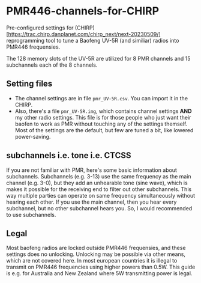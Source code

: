 # PMR446-channels-for-CHIRP
Pre-configured settings for (CHIRP)[https://trac.chirp.danplanet.com/chirp_next/next-20230509/] reprogramming tool to tune a Baofeng UV-5R (and similiar) radios into PMR446 frequensies.

The 128 memory slots of the UV-5R are utilized for 8 PMR channels and 15 subchannels each of the 8 channels.

## Setting files
* The channel settings are in file `pmr_UV-5R.csv`. You can import it in the CHIRP. 
* Also, there's a file `pmr_UV-5R.img`, which contains channel settings **AND** my other radio settings. This file is for those people who just want their baofen to work as PMR without touching any of the settings themself. Most of the settings are the default, but few are tuned a bit, like lowered power-saving.

## subchannels i.e. tone i.e. CTCSS 
If you are not familiar with PMR, here's some basic information about subchannels. 
Subchannels (e.g. 3-13) use the same frequency as the main channel (e.g. 3-0), but they add an unhearable tone (sine wave), which is makes it possible for the receiving end to filter out other subchannels. This way multiple parties can operate on same frequency simultaneously without hearing each other. If you use the main channel, then you hear every subchannel, but no other subchannel hears you. So, I would recommended to use subchannels.

## Legal
Most baofeng radios are locked outside PMR446 frequensies, and these settings does no unlocking. Unlocking may be possible via other means, which are not covered here. In most european countries it is illegal to transmit on PMR446 frequencies using higher powers than 0.5W. This guide is e.g. for Australia and New Zealand where 5W transmitting power is legal.
